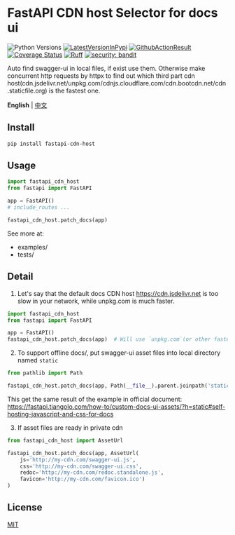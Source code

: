 # FastAPI CDN host Selector for docs ui
![Python Versions](https://img.shields.io/pypi/pyversions/fastapi-cdn-host)
[![LatestVersionInPypi](https://img.shields.io/pypi/v/fastapi-cdn-host.svg?style=flat)](https://pypi.python.org/pypi/fastapi-cdn-host)
[![GithubActionResult](https://github.com/waketzheng/fastapi-cdn-host/workflows/ci/badge.svg)](https://github.com/waketzheng/fastapi-cdn-host/actions?query=workflow:ci)
[![Coverage Status](https://coveralls.io/repos/github/waketzheng/fastapi-cdn-host/badge.svg?branch=main)](https://coveralls.io/github/waketzheng/fastapi-cdn-host?branch=main)
[![Ruff](https://img.shields.io/endpoint?url=https://raw.githubusercontent.com/astral-sh/ruff/main/assets/badge/v2.json)](https://github.com/astral-sh/ruff)
[![security: bandit](https://img.shields.io/badge/security-bandit-yellow.svg)](https://github.com/PyCQA/bandit)

Auto find swagger-ui in local files, if exist use them.
Otherwise make concurrent http requests by httpx to find out which third part cdn host(cdn.jsdelivr.net/unpkg.com/cdnjs.cloudflare.com/cdn.bootcdn.net/cdn.staticfile.org) is the fastest one.


**English** | [中文](./README.zh.md)

## Install

```bash
pip install fastapi-cdn-host
```

## Usage
```py
import fastapi_cdn_host
from fastapi import FastAPI

app = FastAPI()
# include_routes ...

fastapi_cdn_host.patch_docs(app)
```
See more at:
- examples/
- tests/

## Detail
1. Let's say that the default docs CDN host https://cdn.jsdelivr.net is too slow in your network, while unpkg.com is much faster.
```py
import fastapi_cdn_host
from fastapi import FastAPI

app = FastAPI()
fastapi_cdn_host.patch_docs(app)  # Will use `unpkg.com`(or other faster host) to replace the `cdn.jsdelivr.net/npm`
```
2. To support offline docs/, put swagger-ui asset files into local directory named `static`
```py
from pathlib import Path

fastapi_cdn_host.patch_docs(app, Path(__file__).parent.joinpath('static'))
```
This get the same result of the example in official document:
https://fastapi.tiangolo.com/how-to/custom-docs-ui-assets/?h=static#self-hosting-javascript-and-css-for-docs

3. If asset files are ready in private cdn
```py
from fastapi_cdn_host import AssetUrl

fastapi_cdn_host.patch_docs(app, AssetUrl(
    js='http://my-cdn.com/swagger-ui.js',
    css='http://my-cdn.com/swagger-ui.css',
    redoc='http://my-cdn.com/redoc.standalone.js',
    favicon='http://my-cdn.com/favicon.ico')
)
```

## License

[MIT](./LICENSE)
